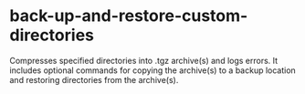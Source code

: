 # back-up-and-restore-custom-directories

Compresses specified directories into .tgz archive(s) and logs errors. It includes optional commands for copying the archive(s) to a backup location and restoring directories from the archive(s).

